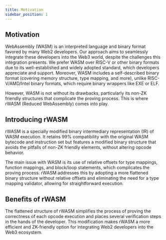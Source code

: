 ```yaml
---
title: Motivation
sidebar_position: 1 
---
```

Motivation
---

WebAssembly (WASM) is an interpreted language and binary format favored by many Web2 developers.
Our approach aims to seamlessly integrate these developers into the Web3 world,
despite the challenges this integration presents.
We prefer WASM over RISC-V or other binary formats due to its well-established and widely adopted standard,
which developers appreciate and support.
Moreover, WASM includes a self-described binary format (covering memory structure, type mapping, and more),
unlike RISC-V/AMD/Intel binary formats,
which require binary wrappers like EXE or ELF.

However, WASM is not without its drawbacks,
particularly its non-ZK friendly structures that complicate the proving process.
This is where rWASM (Reduced WebAssembly) comes into play.

## Introducing rWASM

rWASM is a specially modified binary intermediary representation (IR) of WASM execution.
It retains 99% compatibility with the original WASM bytecode and instruction set
but features a modified binary structure that avoids the pitfalls of non-ZK friendly elements,
without altering opcode behavior.

The main issue with WASM is its use of relative offsets for type mappings, function mappings, and block/loop statements,
which complicates the proving process.
rWASM addresses this by adopting a more flattened binary structure without relative offsets
and eliminating the need for a type mapping validator,
allowing for straightforward execution.

## Benefits of rWASM

The flattened structure of rWASM simplifies the process of proving the correctness of each opcode execution
and places several verification steps in the hands of the developer.
This modification makes rWASM a more efficient and ZK-friendly option
for integrating Web2 developers into the Web3 ecosystem.
